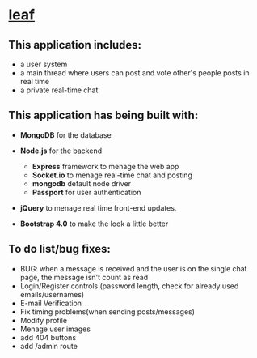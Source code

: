 # <a href="https://leaf-project.herokuapp.com/">leaf</a>
This application includes:
-
- a user system
- a main thread where users can post and vote other's people posts in real time
- a private real-time chat

This application has being built with:
-
- <b>MongoDB</b> for the database
- <b>Node.js</b> for the backend
  - <b>Express</b> framework to menage the web app
  - <b>Socket.io</b> to menage real-time chat and posting
  - <b>mongodb</b> default node driver
  - <b>Passport</b> for user authentication
  
- <b>jQuery</b> to menage real time front-end updates.

- <b>Bootstrap 4.0</b> to make the look a little better

To do list/bug fixes:
-
- BUG: when a message is received and the user is on the single chat page, the message isn't count as read
- Login/Register controls (password length, check for already used emails/usernames)
- E-mail Verification
- Fix timing problems(when sending posts/messages)
- Modify profile
- Menage user images
- add 404 buttons
- add /admin route
